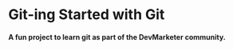 # Git-ing Started with Git

#### A fun project to learn git as part of the **DevMarketer** community.